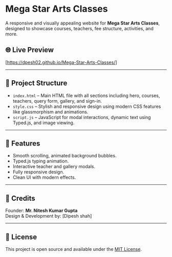 
# Mega Star Arts Classes

A responsive and visually appealing website for **Mega Star Arts Classes**, designed to showcase courses, teachers, fee structure, activities, and more.

## 🌐 Live Preview

[https://dpesh02.github.io/Mega-Star-Arts-Classes/]

---

## 📁 Project Structure

- `index.html` – Main HTML file with all sections including hero, courses, teachers, query form, gallery, and sign-in.
- `style.css` – Stylish and responsive design using modern CSS features like glassmorphism and animations.
- `script.js` – JavaScript for modal interactions, dynamic text using Typed.js, and image viewing.

---

## 📸 Features

- Smooth scrolling, animated background bubbles.
- Typed.js typing animation.
- Interactive teacher and gallery modals.
- Fully responsive design.
- Clean UI with modern effects.

---

## 🙏 Credits

Founder: **Mr. Nitesh Kumar Gupta**  
Design & Development by: [Dipesh shah]

---

## 📝 License

This project is open source and available under the [MIT License](LICENSE).
